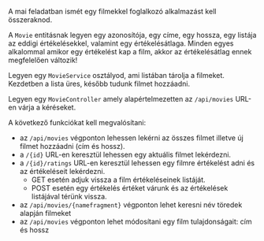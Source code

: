 A mai feladatban ismét egy filmekkel foglalkozó alkalmazást kell összeraknod.  

A `Movie` entitásnak legyen egy azonosítója, egy címe, egy hossza, egy listája az eddigi értékelésekkel, valamint egy értékelésátlaga.
Minden egyes alkalommal amikor egy értékelést kap a film, akkor az értékelésátlag ennek megfelelően változik!

Legyen egy `MovieService` osztályod, ami listában tárolja a filmeket. Kezdetben a lista üres, később tudunk filmet hozzáadni.   

Legyen egy `MovieController` amely alapértelmezetten az `/api/movies` URL-en várja a kéréseket.   

A következő funkciókat kell megvalósítani:

* az `/api/movies` végponton lehessen lekérni az összes filmet illetve új filmet hozzáadni (cím és hossz).
* a `/{id}` URL-en keresztül lehessen egy aktuális filmet lekérdezni.
* a `/{id}/ratings` URL-en keresztül lehessen egy filmre értékelést adni és az értékeléseit lekérdezni.
    - GET esetén adjuk vissza a film értékeléseinek listáját. 
    - POST esetén egy értékelés értéket várunk és az értékelések listájával térünk vissza.
* az `/api/movies/{namefragment}` végponton lehet keresni név töredek alapján filmeket
* az `/api/movies` végponton lehet módosítani egy film tulajdonságait: cím  és hossz
